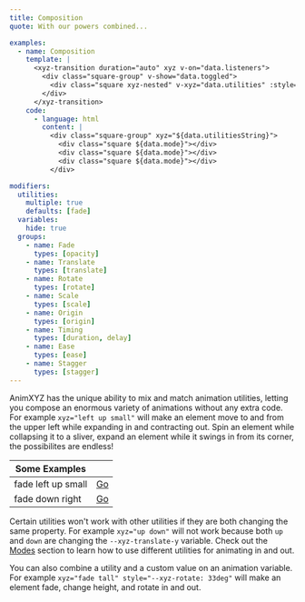 ```yaml
---
title: Composition
quote: With our powers combined...

examples:
  - name: Composition
    template: |
      <xyz-transition duration="auto" xyz v-on="data.listeners">
        <div class="square-group" v-show="data.toggled">
          <div class="square xyz-nested" v-xyz="data.utilities" :style="data.variables" v-for="index in 3" :key="index"></div>
        </div>
      </xyz-transition>
    code:
      - language: html
        content: |
          <div class="square-group" xyz="${data.utilitiesString}">
            <div class="square ${data.mode}"></div>
            <div class="square ${data.mode}"></div>
            <div class="square ${data.mode}"></div>
          </div>

modifiers:
  utilities:
    multiple: true
    defaults: [fade]
  variables:
    hide: true
  groups:
    - name: Fade
      types: [opacity]
    - name: Translate
      types: [translate]
    - name: Rotate
      types: [rotate]
    - name: Scale
      types: [scale]
    - name: Origin
      types: [origin]
    - name: Timing
      types: [duration, delay]
    - name: Ease
      types: [ease]
    - name: Stagger
      types: [stagger]
---
```


AnimXYZ has the unique ability to mix and match animation utilities, letting you compose an enormous variety of animations without any extra code. For example `xyz="left up small"` will make an element move to and from the upper left while expanding in and contracting out. Spin an element while collapsing it to a sliver, expand an element while it swings in from its corner, the possibilites are endless!

| Some Examples| |
|-------------------|---------------|
| fade left up small | [Go](?tab=examples&utilities=fade,left,up,small#composition) |
| fade down right | [Go](?tab=examples&utilities=fade,down,right#composition) |

Certain utilities won't work with other utilities if they are both changing the same property. For example `xyz="up down"` will not work because both `up` and `down` are changing the `--xyz-translate-y` variable. Check out the [Modes](#modes) section to learn how to use different utilities for animating in and out.

You can also combine a utility and a custom value on an animation variable. For example `xyz="fade tall" style="--xyz-rotate: 33deg"` will make an element fade, change height, and rotate in and out.
